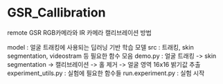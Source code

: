 # GSR_Callibration
remote GSR RGB카메라와 IR 카메라 캘리브레이션 방법

model : 얼굴 트래킹에 사용되는 딥러닝 기반 학습 모델
src : 트래킹, skin segmentation, videostram 등 필요한 함수 모음
demo.py : 얼굴 트래킹 -> skin segmentation -> 캘리브레이션 -> 홀 제거 -> 얼굴 영역 16x16 밝기값 추출
experiment_utils.py : 실험에 필요한 함수들
run.experiment.py : 실험 시작
